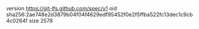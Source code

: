 version https://git-lfs.github.com/spec/v1
oid sha256:2ae748e2d3879b04f04f4629edf95452f0e2f5ffba522fc13dec1c9cb4c0264f
size 2578
